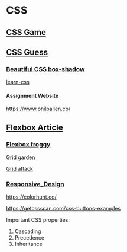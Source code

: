 # CSS

## [CSS Game](https://flukeout.github.io/)

## [CSS Guess](https://www.guess-css.app/)

### [Beautiful CSS box-shadow](https://getcssscan.com/css-box-shadow-examples)

[learn-css](https://www.codecademy.com/learn/learn-css)

#### Assignment Website

https://www.philpallen.co/

<!-- https://resources.github.com -->

## [Flexbox Article](https://css-tricks.com/snippets/css/a-guide-to-flexbox/)

### [Flexbox froggy](https://flexboxfroggy.com/)

[Grid garden](https://cssgridgarden.com/)

[Grid attack](https://codingfantasy.com/games/css-grid-attack/play)

### [Responsive_Design](https://developer.mozilla.org/en-US/docs/Learn/CSS/CSS_layout/Responsive_Design)

https://colorhunt.co/

https://getcssscan.com/css-buttons-examples

Important CSS properties:

1. Cascading
1. Precedence
1. Inheritance
